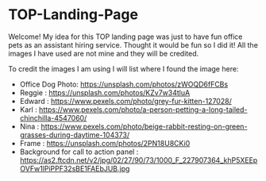 # TOP-Landing-Page
Welcome!
My idea for this TOP landing page was just to have fun office pets as an assistant hiring service. Thought it would be fun so I did it! All the images I have used are not mine and they will be credited.

To credit the images I am using I will list where I found the image here:

   - Office Dog Photo: https://unsplash.com/photos/zWOQD6fFCBs
   - Reggie : https://unsplash.com/photos/KZv7w34tluA
   - Edward : https://www.pexels.com/photo/grey-fur-kitten-127028/
   - Karl : https://www.pexels.com/photo/a-person-petting-a-long-tailed-chinchilla-4547060/
   - Nina : https://www.pexels.com/photo/beige-rabbit-resting-on-green-grasses-during-daytime-104373/
   - Frame : https://unsplash.com/photos/2PN18U8CKi0
   - Background for call to action panel : https://as2.ftcdn.net/v2/jpg/02/27/90/73/1000_F_227907364_khP5XEEpOVFw1lPiPPF32sBE1FAEbJUB.jpg
   